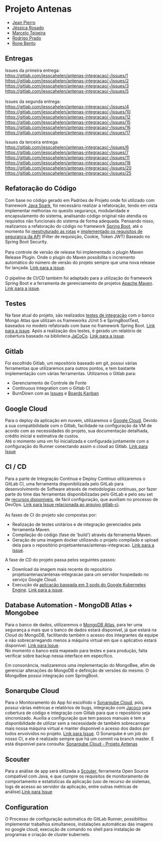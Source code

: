 # Projeto Antenas

- [Jean Pierro](https://gitlab.com/JeanLPierro)
- [Jéssica Rosado](https://gitlab.com/jesscahelen/)
- [Marcelo Teixeira](https://gitlab.com/marcelofsteixeira)
- [Rodrigo Prado](https://gitlab.com/RodrigoPradoDaSilva)
- [Rone Bento](https://gitlab.com/ronefb)

## Entregas
Issues da primeira entrega:\
https://gitlab.com/jesscahelen/antenas-integracao/-/issues/1 \
https://gitlab.com/jesscahelen/antenas-integracao/-/issues/2 \
https://gitlab.com/jesscahelen/antenas-integracao/-/issues/3 \
https://gitlab.com/jesscahelen/antenas-integracao/-/issues/5 \
\
Issues da segunda entrega: \
https://gitlab.com/jesscahelen/antenas-integracao/-/issues/4 \
https://gitlab.com/jesscahelen/antenas-integracao/-/issues/10 \
https://gitlab.com/jesscahelen/antenas-integracao/-/issues/12 \
https://gitlab.com/jesscahelen/antenas-integracao/-/issues/15 \
https://gitlab.com/jesscahelen/antenas-integracao/-/issues/16 \
https://gitlab.com/jesscahelen/antenas-integracao/-/issues/17 

Issues da terceira entrega: \
https://gitlab.com/jesscahelen/antenas-integracao/-/issues/6 \
https://gitlab.com/jesscahelen/antenas-integracao/-/issues/7 \
https://gitlab.com/jesscahelen/antenas-integracao/-/issues/11 \
https://gitlab.com/jesscahelen/antenas-integracao/-/issues/18 \
https://gitlab.com/jesscahelen/antenas-integracao/-/issues/20 \
https://gitlab.com/jesscahelen/antenas-integracao/-/issues/25 

## Refatoração do Código


Com base no código gerado em Padrões de Projeto onde foi utilizado com framework [Java Spark](http://sparkjava.com/), foi necessário realizar a refatoração, tendo em vista implementar melhorias no quesito segurança, modularidade e encapsulamento do sistema, analisando código original não atendia os requisitos não funcionais do sistema de forma adequada.
Pensando nisso, realizamos a refatoração do código no framework [Spring Boot](https://spring.io/projects/spring-boot), até o momento foi [reestruturado as rotas](https://gitlab.com/jesscahelen/antenas-integracao/-/issues/15 "Link para Issue") e [implementado os requisitos de segurança da API](https://gitlab.com/jesscahelen/antenas-integracao/-/issues/16 "Link para Issue") (Filter de requisição, Cookie, Token JWT) Baseado no Spring Boot Security.
\
\
Para controle de versão de release foi implementado o plugin Maven Release Plugin. Onde o plugin do Maven possibilita o incremento automático do número de versão do projeto sempre que uma nova release for lançada. [Link para a issue](https://gitlab.com/jesscahelen/antenas-integracao/-/issues/7).  
\
O pipeline de CI/CD também foi adaptado para a utilização do framework Spring Boot e a ferramenta de gerenciamento de projetos [Apache Maven](https://maven.apache.org/). [Link para a issue](https://gitlab.com/jesscahelen/antenas-integracao/-/issues/17).

## Testes

Na fase atual do projeto, são realizados [testes de integração](https://gitlab.com/jesscahelen/antenas-integracao/-/commit/4f894498bb7a7e4cf75a2cd1e0c133cbbb4e3825 "Link para o commit") com o banco Mongo Atlas que utilizam os frameworks JUnit 5 e SpringBootTest, baseados no modelo refatorado com base no framework Spring Boot. [Link para a issue](https://gitlab.com/jesscahelen/antenas-integracao/-/issues/2).
Após a realização dos testes, é gerado um relatório de cobertura baseado na biblioteca [JaCoCo](https://www.eclemma.org/jacoco/). [Link para a issue](https://gitlab.com/jesscahelen/antenas-integracao/-/issues/10).

## Gitlab

Foi escolhido Gitlab, um repositório baseado em git, possui várias ferramentas que utilizaremos para outros pontos, e tem bastante implementação com várias ferramentas.
Utilizamos o Gitlab para:
- Gerenciamento de Controle de Fonte
- Continuous Integration com o Gitlab CI
- BurnDown com as [Issues](https://gitlab.com/jesscahelen/antenas-integracao/-/issues "Issues") e [Boards Kanban](https://gitlab.com/jesscahelen/antenas-integracao/-/boards "Boards")

## Google Cloud

Para o deploy da aplicação em nuvem, utilizaremos o [Google Cloud](https://cloud.google.com), Devido a sua compatibilidade com o Gitlab, facilidade na configuração da VM de acordo com as necessidades do projeto, sua documentação detalhada, crédito inicial e estimativa de custos.
\
Até o momento uma vm foi inicializada e configurada juntamente com a configuração do Runner conectando assim o cloud ao Gitlab. [Link para Issue](https://gitlab.com/jesscahelen/antenas-integracao/-/issues/3)


## CI / CD

 Para a parte de Integração Contínua e Deploy Contínuo utilizaremos o GitLab CI, uma ferramenta disponibilizada pelo GitLab para desenvolvimento de Software através de metodologias contínuas, por fazer parte do time das ferramentas disponibilizadas pelo GitLab e pelo seu set de [recursos disponíveis](https://docs.gitlab.com/ee/ci/#feature-set), de fácil configuração, que auxiliam no processo de DevOps. [Link para Issue relacionada ao arquivo gitlab-ci](https://gitlab.com/jesscahelen/antenas-integracao/-/issues/5).
 \
 \
 As fases de CI do projeto são compostas por:
- Realização de testes unitários e de integração gerenciados pela ferramenta Maven.
- Compilação do código (fase de 'build') através da ferramenta Maven.
- Geração de uma imagem docker utilizando o projeto compilado e upload dela para o repositório projetoantenas/antenas-integracao. [Link para a issue](https://gitlab.com/jesscahelen/antenas-integracao/-/issues/17).

A fase de CD do projeto passa pelos seguintes passos:
- Download da imagem mais recente do repositório projetoantenas/antenas-integracao para um servidor hospedado no serviço Google Cloud.
- Execução da [aplicação baseada em 3 pods do Google Kubernetes Engine](https://cloud.google.com/kubernetes-engine/docs/tutorials/hello-app#step_8_deploy_a_new_version_of_your_app). [Link para a issue](https://gitlab.com/jesscahelen/antenas-integracao/-/issues/6).

## Database Automation - MongoDB Atlas + Mongobee

Para o banco de dados, utilizaremos o [MongoDB Atlas](https://www.mongodb.com/cloud/atlas), para ter uma segurança a mais que o banco de dados estará disponível, já que estará na Cloud do MongoDB, facilitando também o acesso dos integrantes da equipe e não sobrecarregando menos a máquina virtual em que o aplicativo estará disponível. [Link para Issue](https://gitlab.com/jesscahelen/antenas-integracao/-/issues/4).
\
No momento o banco está mapeado para testes e para produção, falta verificar sobre backup nessa interface em específico.

Em consonância, realizaremos uma implementação do MongoBee, afim de gerenciar alterações do MongoDB e definição de versões do mesmo. 
O MongoBee possui integração com SpringBoot.


## Sonarqube Cloud

Para o Monitoramento do App foi escolhido o [Sonarqube Cloud](https://sonarcloud.io/), pois, possui várias métricas e relatórios de bugs, integração com [Jacoco](https://mvnrepository.com/artifact/org.jacoco/jacoco-maven-plugin) para cobertura de código e integração com Gitlab para que o repositório seja sincronizado. Auxilia a configuração que tem passos manuais e tem a disponibilidade de utilizar sem a necessidade de também sobrecarregar mais nossa máquina virtual e manter disponível o acesso dos dados por todos envolvidos no projeto. [Link para Issue](https://gitlab.com/jesscahelen/antenas-integracao/-/issues/25).
O Sonarqube é um job do nosso CI, e ele é realizado sempre que há um commit na branch master.
E está disponível para consulta: [Sonarqube Cloud - Projeto Antenas](https://sonarcloud.io/dashboard?id=jesscahelen_antenas-integracao)

## Scouter

Para a análise de app será utilizada a [Scouter](https://github.com/scouter-project/scouter), ferramenta Open Source compatível com Java,  e que cumpre os requisitos de monitoramento de comportamento e estatisticas da aplicação (uso de recurso de sistemas, logs de acesso ao servidor da aplicação, entre outras métricas de análise).[Link para Issue](https://gitlab.com/jesscahelen/antenas-integracao/-/issues/11)

## Configuration

O Processo de configuração automatica do GitLab Runner, possibilitou implementar trabalhos simultaneos, 
instalações automáticas das imagens no google cloud, execução de comando no shell para instalação de programas e criação de cluster kubernets.
